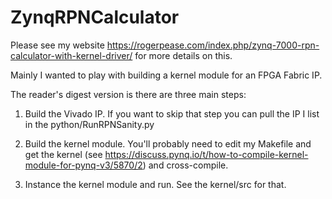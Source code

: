# ZynqRPNCalculator


Please see my website https://rogerpease.com/index.php/zynq-7000-rpn-calculator-with-kernel-driver/ for more details on this. 

Mainly I wanted to play with building a kernel module for an FPGA Fabric IP. 

The reader's digest version is there are three main steps:

1) Build the Vivado IP. If you want to skip that step you can pull the 
     IP I list in the python/RunRPNSanity.py

2) Build the kernel module. You'll probably need to edit my Makefile and 
  get the kernel (see https://discuss.pynq.io/t/how-to-compile-kernel-module-for-pynq-v3/5870/2) and cross-compile.  

3) Instance the kernel module and run. See the kernel/src for that. 
